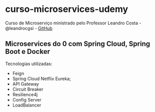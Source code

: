 # curso-microservices-udemy
Curso de Microserviço ministrado pelo Professor Leandro Costa - @leandrocgsi - [GitHub](https://github.com/leandrocgsi)


## Microservices do 0 com Spring Cloud, Spring Boot e Docker

Tecnologias utilizadas:
* Feign 
* Spring Cloud Netflix Eureka;
* API Gateway
* Circuit Breaker
* Resilience4j
* Config Server
* LoadBalancer
